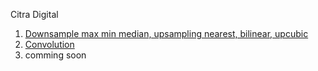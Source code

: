 Citra Digital
1. [Downsample max min median, upsampling nearest, bilinear, upcubic](https://github.com/novantio/citradigitalprogramming/blob/main/PCD_Assignment01.ipynb)
2. [Convolution](https://github.com/novantio/citradigitalprogramming/blob/main/PCD_Assignment02.ipynb)
3. comming soon
